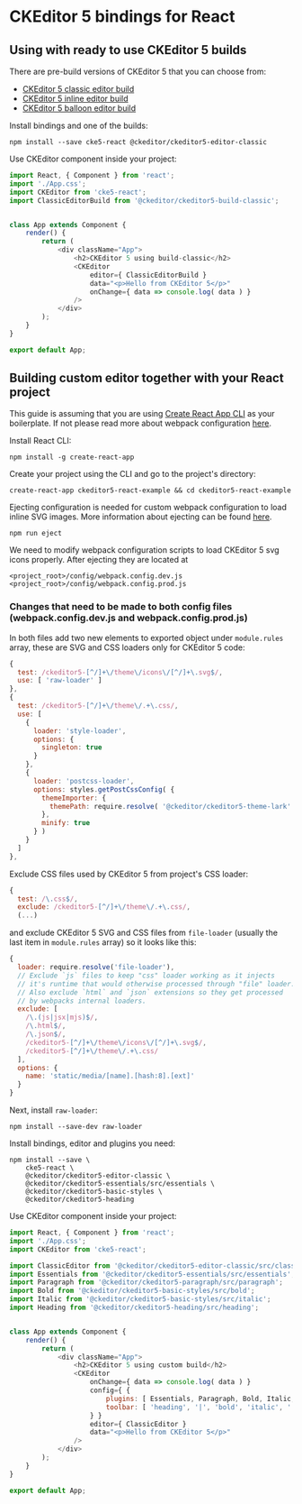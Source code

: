# CKEditor 5 bindings for React

## Using with ready to use CKEditor 5 builds

There are pre-build versions of CKEditor 5 that you can choose from:
* [CKEditor 5 classic editor build](https://www.npmjs.com/package/@ckeditor/ckeditor5-build-classic)
* [CKEditor 5 inline editor build](https://www.npmjs.com/package/@ckeditor/ckeditor5-build-inline)
* [CKEditor 5 balloon editor build](https://www.npmjs.com/package/@ckeditor/ckeditor5-build-balloon)

Install bindings and one of the builds:

```
npm install --save cke5-react @ckeditor/ckeditor5-editor-classic
```

Use CKEditor component inside your project:
```js
import React, { Component } from 'react';
import './App.css';
import CKEditor from 'cke5-react';
import ClassicEditorBuild from '@ckeditor/ckeditor5-build-classic';


class App extends Component {
	render() {
		return (
			<div className="App">
				<h2>CKEditor 5 using build-classic</h2>
				<CKEditor
					editor={ ClassicEditorBuild }
					data="<p>Hello from CKEditor 5</p>"
					onChange={ data => console.log( data ) }
				/>
			</div>
		);
	}
}

export default App;	
```

## Building custom editor together with your React project

This guide is assuming that you are using [Create React App CLI](https://github.com/facebook/create-react-app) as your 
boilerplate. If not please read more about webpack configuration [here](https://docs.ckeditor.com/ckeditor5/latest/framework/guides/quick-start.html#lets-start).

Install React CLI:
``` 
npm install -g create-react-app
```

Create your project using the CLI and go to the project's directory:
```
create-react-app ckeditor5-react-example && cd ckeditor5-react-example
```

Ejecting configuration is needed for custom webpack configuration to load inline SVG images. 
More information about ejecting can be found [here](https://github.com/facebook/create-react-app/blob/master/packages/react-scripts/template/README.md#npm-run-eject).

```
npm run eject
```

We need to modify webpack configuration scripts to load CKEditor 5 svg icons properly. After ejecting they are located at
```
<project_root>/config/webpack.config.dev.js
<project_root>/config/webpack.config.prod.js
```

### Changes that need to be made to both config files (webpack.config.dev.js and webpack.config.prod.js)

In both files add two new elements to exported object under `module.rules` array, these are SVG and CSS loaders only for CKEditor 5 code:
```js 
{
  test: /ckeditor5-[^/]+\/theme\/icons\/[^/]+\.svg$/,
  use: [ 'raw-loader' ]
},
{
  test: /ckeditor5-[^/]+\/theme\/.+\.css/,
  use: [
    {
      loader: 'style-loader',
      options: {
        singleton: true
      }
    },
    {
      loader: 'postcss-loader',
      options: styles.getPostCssConfig( {
        themeImporter: {
          themePath: require.resolve( '@ckeditor/ckeditor5-theme-lark' )
        },
        minify: true
      } )
    }
  ]
},
```

Exclude CSS files used by CKEditor 5 from project's CSS loader:

```js
{
  test: /\.css$/,
  exclude: /ckeditor5-[^/]+\/theme\/.+\.css/,
  (...)
```

and exclude CKEditor 5 SVG and CSS files from `file-loader` (usually the last item in `module.rules` array) so it looks like this:

```js
{
  loader: require.resolve('file-loader'),
  // Exclude `js` files to keep "css" loader working as it injects
  // it's runtime that would otherwise processed through "file" loader.
  // Also exclude `html` and `json` extensions so they get processed
  // by webpacks internal loaders.
  exclude: [
  	/\.(js|jsx|mjs)$/, 
  	/\.html$/, 
  	/\.json$/, 
  	/ckeditor5-[^/]+\/theme\/icons\/[^/]+\.svg$/,
  	/ckeditor5-[^/]+\/theme\/.+\.css/
  ],
  options: {
    name: 'static/media/[name].[hash:8].[ext]'
  }
}
```

Next, install `raw-loader`:
``` 
npm install --save-dev raw-loader
```

Install bindings, editor and plugins you need:

``` 
npm install --save \ 
	cke5-react \ 
	@ckeditor/ckeditor5-editor-classic \
	@ckeditor/ckeditor5-essentials/src/essentials \
	@ckeditor/ckeditor5-basic-styles \
	@ckeditor/ckeditor5-heading
```

Use CKEditor component inside your project:

```js
import React, { Component } from 'react';
import './App.css';
import CKEditor from 'cke5-react';

import ClassicEditor from '@ckeditor/ckeditor5-editor-classic/src/classiceditor';
import Essentials from '@ckeditor/ckeditor5-essentials/src/essentials';
import Paragraph from '@ckeditor/ckeditor5-paragraph/src/paragraph';
import Bold from '@ckeditor/ckeditor5-basic-styles/src/bold';
import Italic from '@ckeditor/ckeditor5-basic-styles/src/italic';
import Heading from '@ckeditor/ckeditor5-heading/src/heading';


class App extends Component {
	render() {
		return (
			<div className="App">
				<h2>CKEditor 5 using custom build</h2>
				<CKEditor
					onChange={ data => console.log( data ) }
					config={ {
						plugins: [ Essentials, Paragraph, Bold, Italic, Heading ],
						toolbar: [ 'heading', '|', 'bold', 'italic', '|', 'undo', 'redo', ]
					} }
					editor={ ClassicEditor }
					data="<p>Hello from CKEditor 5</p>"
				/>
			</div>
		);
	}
}

export default App;
```
